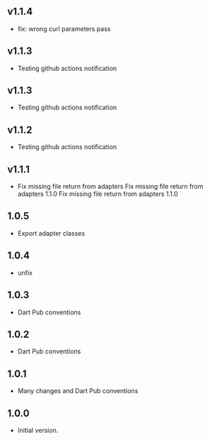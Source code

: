 ## v1.1.4
- fix: wrong curl parameters pass
## v1.1.3
- Testing github actions notification
## v1.1.3
- Testing github actions notification
## v1.1.2
- Testing github actions notification
## v1.1.1
- Fix missing file return from adapters
Fix missing file return from adapters
1.1.0
Fix missing file return from adapters
1.1.0
## 1.0.5
- Export adapter classes
## 1.0.4
- unfix
## 1.0.3
- Dart Pub conventions
## 1.0.2
- Dart Pub conventions
## 1.0.1
- Many changes and Dart Pub conventions
## 1.0.0
- Initial version.

